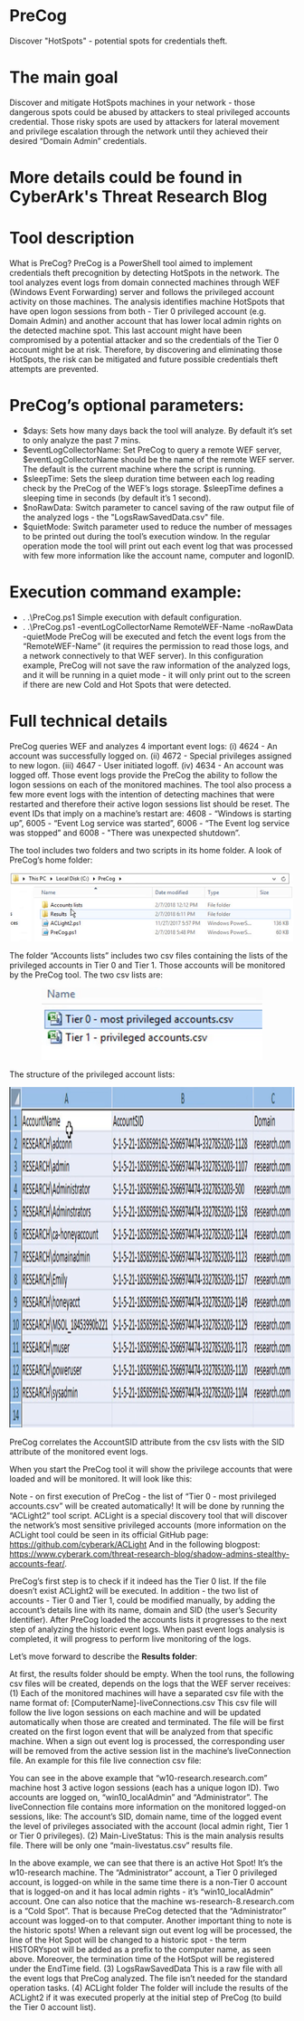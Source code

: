 # PreCog

Discover "HotSpots" - potential spots for credentials theft.

# The main goal
Discover and mitigate HotSpots machines in your network - those dangerous spots could be abused by attackers to steal privileged accounts credential.
Those risky spots are used by attackers for lateral movement and privilege escalation through the network until they achieved their desired “Domain Admin” credentials.

# More details could be found in CyberArk's Threat Research Blog

# Tool description
What is PreCog? 
PreCog is a PowerShell tool aimed to implement credentials theft precognition by detecting HotSpots in the network. The tool analyzes event logs from domain connected machines through WEF (Windows Event Forwarding) server and follows the privileged account activity on those machines.
The analysis identifies machine HotSpots that have open logon sessions from both - Tier 0 privileged account (e.g. Domain Admin) and another account that has lower local admin rights on the detected machine spot. This last account might have been compromised by a potential attacker and so the credentials of the Tier 0 account might be at risk.
Therefore, by discovering and eliminating those HotSpots, the risk can be mitigated and future possible credentials theft attempts are prevented.

# PreCog’s optional parameters:
*	$days:
Sets how many days back the tool will analyze. By default it’s set to only analyze the past 7 mins.
*	$eventLogCollectorName:
Set PreCog to query a remote WEF server, $eventLogCollectorName should be the name of the remote WEF server. The default is the current machine where the script is running.
*	$sleepTime:
Sets the sleep duration time between each log reading check by the PreCog of the WEF’s logs storage. $sleepTime defines a sleeping time in seconds (by default it’s 1 second).
*	$noRawData:
Switch parameter to cancel saving of the raw output file of the analyzed logs - the "LogsRawSavedData.csv" file.
*	$quietMode:
Switch parameter used to reduce the number of messages to be printed out during the tool’s execution window. In the regular operation mode the tool will print out each event log that was processed with few more information like the account name, computer and logonID.

# Execution command example:
*	. .\PreCog.ps1
Simple execution with default configuration.
*	. .\PreCog.ps1 -eventLogCollectorName RemoteWEF-Name -noRawData -quietMode
PreCog will be executed and fetch the event logs from the “RemoteWEF-Name” (it requires the permission to read those logs, and a network connectively to that WEF server). In this configuration example, PreCog will not save the raw information of the analyzed logs, and it will be running in a quiet mode - it will only print out to the screen if there are new Cold and Hot Spots that were detected.

# Full technical details
PreCog queries WEF and analyzes 4 important event logs:
(i)	4624 - An account was successfully logged on.
(ii)	4672 - Special privileges assigned to new logon.
(iii)	4647 - User initiated logoff.
(iv)	4634 - An account was logged off.
Those event logs provide the PreCog the ability to follow the logon sessions on each of the monitored machines. The tool also process a few more event logs with the intention of detecting machines that were restarted and therefore their active logon sessions list should be reset. The event IDs that imply on a machine’s restart are: 4608 - “Windows is starting up”, 6005 - “Event Log service was started”, 6006 - “The Event log service was stopped” and 6008 - "There was unexpected shutdown”.

The tool includes two folders and two scripts in its home folder. 
A look of PreCog’s home folder:
<p align="center">
  <img width="500" height="121" src="https://github.com/Hechtov/Photos/blob/master/HotSpots/1.png">
</p>
The folder “Accounts lists” includes two csv files containing the lists of the privileged accounts in Tier 0 and Tier 1. Those accounts will be monitored by the PreCog tool.
The two csv lists are:
<p align="center">
  <img width="390" height="128" src="https://github.com/Hechtov/Photos/blob/master/HotSpots/2.png">
</p>
The structure of the privileged account lists:
<p align="center">
  <img width="997" height="602" src="https://github.com/Hechtov/Photos/blob/master/HotSpots/2-1.png">
</p>
PreCog correlates the AccountSID attribute from the csv lists with the SID attribute of the monitored event logs.

When you start the PreCog tool it will show the privilege accounts that were loaded and will be monitored. It will look like this:
 

Note - on first execution of PreCog - the list of “Tier 0 - most privileged accounts.csv” will be created automatically! It will be done by running the “ACLight2” tool script. ACLight is a special discovery tool that will discover the network’s most sensitive privileged accounts (more information on the ACLight tool could be seen in its official GitHub page:
https://github.com/cyberark/ACLight
And in the following blogpost:
https://www.cyberark.com/threat-research-blog/shadow-admins-stealthy-accounts-fear/.

PreCog’s first step is to check if it indeed has the Tier 0 list. If the file doesn’t exist ACLight2 will be executed. In addition - the two list of accounts - Tier 0 and Tier 1, could be modified manually, by adding the account’s details line with its name, domain and SID (the user’s Security Identifier). After PreCog loaded the accounts lists it progresses to the next step of analyzing the historic event logs. When past event logs analysis is completed, it will progress to perform live monitoring of the logs. 

Let’s move forward to describe the **Results folder**:
 
At first, the results folder should be empty. When the tool runs, the following csv files will be created, depends on the logs that the WEF server receives:
(1)	Each of the monitored machines will have a separated csv file with the name format of: [ComputerName]-liveConnections.csv
This csv file will follow the live logon sessions on each machine and will be updated automatically when those are created and terminated. The file will be first created on the first logon event that will be analyzed from that specific machine. When a sign out event log is processed, the corresponding user will be removed from the active session list in the machine’s liveConnection file.
An example for this file live connection csv file:
 
You can see in the above example that “w10-research.research.com” machine host 3 active logon sessions (each has a unique logon ID). Two accounts are logged on, “win10_localAdmin” and “Administrator”.
The liveConnection file contains more information on the monitored logged-on sessions, like: The account’s SID, domain name, time of the logged event the level of privileges associated with the account (local admin right, Tier 1 or Tier 0 privileges).
(2)	Main-LiveStatus:
This is the main analysis results file. There will be only one “main-livestatus.csv” results file. 
 
In the above example, we can see that there is an active Hot Spot! 
It’s the w10-research machine. The “Administrator” account, a Tier 0 privileged account, is logged-on while in the same time there is a non-Tier 0 account that is logged-on and it has local admin rights - it’s “win10_localAdmin” account.
One can also notice that the machine ws-research-8.research.com is a “Cold Spot”. That is because PreCog detected that the “Administrator” account was logged-on to that computer.
Another important thing to note is the historic spots! When a relevant sign out event log will be processed, the line of the Hot Spot will be changed to a historic spot - the term HISTORYspot will be added as a prefix to the computer name, as seen above. Moreover, the termination time of the HotSpot will be registered under the EndTime field.
(3)	LogsRawSavedData
This is a raw file with all the event logs that PreCog analyzed. The file isn’t needed for the standard operation tasks. 
(4)	ACLight folder
The folder will include the results of the ACLight2 if it was executed properly at the initial step of PreCog (to build the Tier 0 account list).
